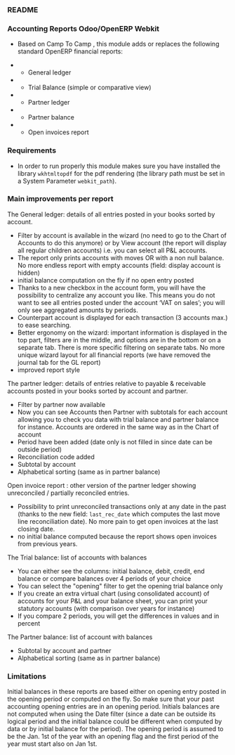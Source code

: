 ### README ###


### Accounting Reports Odoo/OpenERP Webkit ###

* Based on Camp To Camp , this module adds or replaces the following standard OpenERP financial reports:

*	 - General ledger
*	 - Trial Balance (simple or comparative view)
*	 - Partner ledger
*	 - Partner balance
*	 - Open invoices report

### Requirements ###

* In order to run properly this module makes sure you have installed the
  library `wkhtmltopdf` for the pdf rendering (the library path must be
  set in a System Parameter `webkit_path`).

### Main improvements per report ###

The General ledger: details of all entries posted in your books sorted by account.

* Filter by account is available in the wizard (no need to go to the
  Chart of Accounts to do this anymore) or by View account (the report
  will display all regular children accounts) i.e. you can select all
  P&L accounts.
* The report only prints accounts with moves OR with a non
  null balance. No more endless report with empty accounts (field:
  display account is hidden)
* initial balance computation on the fly if no open entry posted
* Thanks to a new checkbox in the account form, you will have the
  possibility to centralize any account you like.  This means you do
  not want to see all entries posted under the account ‘VAT on sales’;
  you will only see aggregated amounts by periods.
* Counterpart account is displayed for each transaction (3 accounts max.)
  to ease searching.
* Better ergonomy on the wizard: important information is displayed in
  the top part, filters are in the middle, and options are in the
  bottom or on a separate tab. There is more specific filtering on
  separate tabs. No more unique wizard layout for all financial
  reports (we have removed the journal tab for the GL report)
* improved report style

The partner ledger: details of entries relative to payable &
receivable accounts posted in your books sorted by account and
partner.

* Filter by partner now available
* Now you can see Accounts then Partner with subtotals for each
  account allowing you to check you data with trial balance and
  partner balance for instance. Accounts are ordered in the same way as
  in the Chart of account
* Period have been added (date only is not filled in since date can be
  outside period)
* Reconciliation code added
* Subtotal by account
* Alphabetical sorting (same as in partner balance)

Open invoice report : other version of the partner ledger showing
unreconciled / partially reconciled entries.

* Possibility to print unreconciled transactions only at any date in
  the past (thanks to the new field: `last_rec_date` which computes
  the last move line reconciliation date). No more pain to get open
  invoices at the last closing date.
* no initial balance computed because the report shows open invoices
  from previous years.

The Trial balance: list of accounts with balances

* You can either see the columns: initial balance, debit, credit,
  end balance or compare balances over 4 periods of your choice
* You can select the "opening" filter to get the opening trial balance
  only
* If you create an extra virtual chart (using consolidated account) of
  accounts for your P&L and your balance sheet, you can print your
  statutory accounts (with comparison over years for instance)
* If you compare 2 periods, you will get the differences in values and
  in percent

The Partner balance: list of account with balances

* Subtotal by account and partner
* Alphabetical sorting (same as in partner balance)

### Limitations ###

Initial balances in these reports are based either on opening entry
posted in the opening period or computed on the fly. So make sure
that your past accounting opening entries are in an opening period.
Initials balances are not computed when using the Date filter (since a
date can be outside its logical period and the initial balance could
be different when computed by data or by initial balance for the
period). The opening period is assumed to be the Jan. 1st of the year
with an opening flag and the first period of the year must start also
on Jan 1st.

